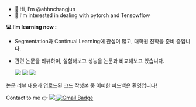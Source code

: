 - 👋 Hi, I’m @ahhnchangjun
- 👀 I'm interested in dealing with pytorch and Tensowflow

  
**💻 I’m learning now :**
- Segmentation과 Continual Learning에 관심이 많고, 대학원 진학을 준비 중입니다.
- 관련 논문을 리뷰하며, 실험해보고 성능을 논문과 비교해보고 있습니다.

  <img src="https://img.shields.io/badge/PyTorch-EE4C2C?style=flat-square&logo=pytorch&logoColor=white"/>  <img src="https://img.shields.io/badge/TensorFlow-FF6F00?style=flat-square&logo=TensowFlow&logoColor=white"/>  <img src="https://img.shields.io/badge/Python-3776AB?style=flat-square&logo=Python&logoColor=white"/>

논문 리뷰 내용과 업로드된 코드 작성본 중 어떠한 피드백은 환영입니다!

Contact to me 👉 <a href="https://www.instagram.com/ahhnchangjun/"><img src="https://img.shields.io/badge/Instagram-E4405F?style=flat&logo=Instagram&logoColor=white"/> [![Gmail Badge](https://img.shields.io/badge/Gmail-D14836?style=flat&logo=Gmail&logoColor=white)](mailto:qkqk1009@gmail.com)
